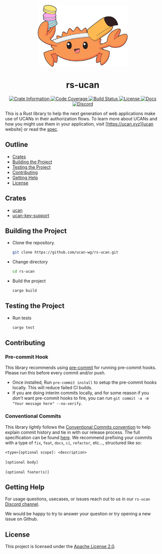 <div align="center">
  <a href="https://github.com/ucan-wg/rs-ucan" target="_blank">
    <img src="https://raw.githubusercontent.com/ucan-wg/rs-ucan/main/assets/logo.png" alt="rs-ucan Logo" height="200"></img>
  </a>

  <h1 align="center">rs-ucan</h1>

  <p>
    <a href="https://crates.io/crates/ucan">
      <img src="https://img.shields.io/crates/v/ucan.svg?label=crates" alt="Crate Information">
    </a>
    <a href="https://codecov.io/gh/ucan-wg/rs-ucan">
      <img src="https://codecov.io/gh/ucan-wg/rs-ucan/branch/main/graph/badge.svg?token=UZ53MKNKJC" alt="Code Coverage"/>
    </a>
    <a href="https://github.com/ucan-wg/rs-ucan/actions?query=">
      <img src="https://github.com/ucan-wg/rs-ucan/actions/workflows/run_test_suite.yaml/badge.svg" alt="Build Status">
    </a>
    <a href="https://github.com/ucan-wg/rs-ucan/blob/main/LICENSE">
      <img src="https://img.shields.io/badge/License-Apache%202.0-blue.svg" alt="License">
    </a>
    <a href="https://docs.rs/ucan">
      <img src="https://img.shields.io/static/v1?label=Docs&message=docs.rs&color=blue" alt="Docs">
    </a>
    <a href="https://discord.gg/JSyFG6XgVM">
      <img src="https://img.shields.io/static/v1?label=Discord&message=join%20us!&color=mediumslateblue" alt="Discord">
    </a>
  </p>
</div>

This is a Rust library to help the next generation of web applications make use
of UCANs in their authorization flows. To learn more about UCANs and how you
might use them in your application, visit [https://ucan.xyz][ucan website] or
read the [spec][spec].

## Outline

- [Crates](#crates)
- [Building the Project](#building-the-project)
- [Testing the Project](#testing-the-project)
- [Contributing](#contributing)
- [Getting Help](#getting-help)
- [License](#license)

## Crates

- [ucan](https://github.com/ucan-wg/rs-ucan/tree/main/ucan)
- [ucan-key-support](https://github.com/ucan-wg/rs-ucan/tree/main/ucan-key-support)

## Building the Project

- Clone the repository.

  ```bash
  git clone https://github.com/ucan-wg/rs-ucan.git
  ```

- Change directory

  ```bash
  cd rs-ucan
  ```

- Build the project

  ```bash
  cargo build
  ```

## Testing the Project

- Run tests

  ```bash
  cargo test
  ```

## Contributing

### Pre-commit Hook

This library recommends using [pre-commit][pre-commit] for running pre-commit
hooks. Please run this before every commit and/or push.

- Once installed, Run `pre-commit install` to setup the pre-commit hooks
  locally.  This will reduce failed CI builds.
- If you are doing interim commits locally, and for some reason if you _don't_
  want pre-commit hooks to fire, you can run
  `git commit -a -m "Your message here" --no-verify`.

### Conventional Commits

This library *lightly* follows the
[Conventional Commits convention][commit-spec-site] to help explain
commit history and tie in with our release process. The full specification
can be found [here][commit-spec]. We recommend prefixing your commits with
a type of `fix`, `feat`, `docs`, `ci`, `refactor`, etc..., structured like so:

```
<type>[optional scope]: <description>

[optional body]

[optional footer(s)]
```

## Getting Help

For usage questions, usecases, or issues reach out to us in our `rs-ucan`
[Discord channel](https://discord.gg/3EHEQ6M8BC).

We would be happy to try to answer your question or try opening a new issue on
Github.

## License

This project is licensed under the [Apache License 2.0](https://github.com/ucan-wg/rs-ucan/blob/main/LICENSE).

[commit-spec]: https://www.conventionalcommits.org/en/v1.0.0/#specification
[commit-spec-site]: https://www.conventionalcommits.org/
[pre-commit]: https://pre-commit.com/
[spec]: https://github.com/ucan-wg/spec
[ucan website]: https://ucan.xyz
